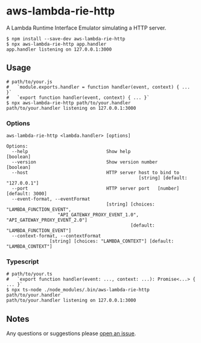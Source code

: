 # aws-lambda-rie-http

A Lambda Runtime Interface Emulator simulating a HTTP server.

```
$ npm install --save-dev aws-lambda-rie-http
$ npx aws-lambda-rie-http app.handler
app.handler listening on 127.0.0.1:3000
```

## Usage

```
# path/to/your.js
#   `module.exports.handler = function handler(event, context) { ... }`
#   `export function handler(event, context) { ... }`
$ npx aws-lambda-rie-http path/to/your.handler
path/to/your.handler listening on 127.0.0.1:3000
```

### Options

```
aws-lambda-rie-http <lambda.handler> [options]

Options:
  --help                             Show help                         [boolean]
  --version                          Show version number               [boolean]
  --host                             HTTP server host to bind to
                                                 [string] [default: "127.0.0.1"]
  --port                             HTTP server port   [number] [default: 3000]
  --event-format, --eventFormat
                                     [string] [choices: "LAMBDA_FUNCTION_EVENT",
                   "API_GATEWAY_PROXY_EVENT_1.0", "API_GATEWAY_PROXY_EVENT_2.0"]
                                              [default: "LAMBDA_FUNCTION_EVENT"]
  --context-format, --contextFormat
                [string] [choices: "LAMBDA_CONTEXT"] [default: "LAMBDA_CONTEXT"]
```

### Typescript

```
# path/to/your.ts
#   `export function handler(event: ..., context: ...): Promise<...> { ... }`
$ npx ts-node ./node_modules/.bin/aws-lambda-rie-http path/to/your.handler
path/to/your.handler listening on 127.0.0.1:3000
```

## Notes

Any questions or suggestions please [open an issue](https://github.com/someimportantcompany/aws-lambda-rie-http/issues).

